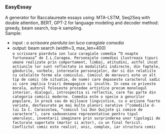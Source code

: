 ### EasyEssay

A generator for Baccalaureate essays using: MTA-LSTM, Seq2Seq with double attention, BERT, GPT-2 for language 
modeling and decoder method: greedy, beam search, top-k sampling.<br/>
Sample: 
* input : _o scrisoare pierduta ion luca caragiale comedia_ 
* output: beam search (width=3, max_len=400) <br/>
`o scrisoare pierduta ion luca caragiale comedia “O noapte furtunoasa” de
I.L.Caragea. Personajele comediei ilustreaza tipuri umane realizate prin
comportament, limbaj, atitudini, astfel incat actiunile lor sunt reflectate in modalitati
indirecte, din faptele, gândurile, vorbele, interesele personajelor, dar si din relatiile cu
celelalte forme ale comicului. Comicul de moravuri este un alt tip de comic (de
situatie, de nume) care depaseste caracterul sadic si care implica trairi demagogice
si inculte. In ceea ce priveste morala, autorul foloseste procedee artistice precum
monologul interior, dialogul, introspectia si reflectia, care fac parte din categoria
comicii moderne. Comedia este o specie a genurilor populare, în proză sau de
mijloace lingvistice, cu o acţiune foarte variate, desfasurate pe mai multe planuri
narative (“comediile d-lui Ia C. Caracostea, ”comicul lui Don Quijote şi comice de
caractere’), care sadoveniene reprezentative pentru tipul umorulesc, inventarii
imaginare prin surprinderea unor tipologii de facturale saportate (martor si actor), cu
un final fericit. Conflictul comic este realist, unic, complex, iar structura comic`
